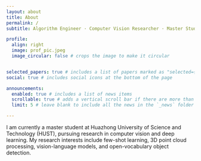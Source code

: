 ```yaml
---
layout: about
title: About
permalink: /
subtitle: Algorithm Engineer · Computer Vision Researcher · Master Student at HUST

profile:
  align: right
  image: prof_pic.jpeg
  image_circular: false # crops the image to make it circular


selected_papers: true # includes a list of papers marked as "selected={true}"
social: true # includes social icons at the bottom of the page

announcements:
  enabled: true # includes a list of news items
  scrollable: true # adds a vertical scroll bar if there are more than 3 news items
  limit: 5 # leave blank to include all the news in the `_news` folder

---
```


I am currently a master student at Huazhong University of Science and Technology (HUST), pursuing research in computer vision and deep learning. My research interests include few-shot learning, 3D point cloud processing, vision-language models, and open-vocabulary object detection.